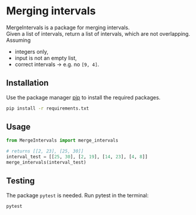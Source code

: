 # Merging intervals
MergeIntervals is a package for merging intervals.\
Given a list of intervals, return a list of intervals, which are not overlapping. \
Assuming
- integers only, 
- input is not an empty list,
- correct intervals -> e.g. no ```[9, 4]```.

## Installation

Use the package manager [pip](https://pip.pypa.io/en/stable/) to install the required packages.

```bash
pip install -r requirements.txt
```

## Usage

```python
from MergeIntervals import merge_intervals

# returns [[2, 23], [25, 30]]
interval_test = [[25, 30], [2, 19], [14, 23], [4, 8]]
merge_intervals(interval_test)
```

## Testing
The package ```pytest``` is needed. Run pytest in the terminal:
```bash
pytest
```


